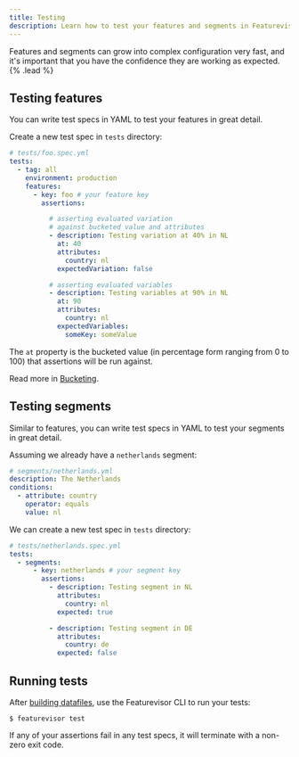 ```yaml
---
title: Testing
description: Learn how to test your features and segments in Featurevisor with YAML specs
---
```


Features and segments can grow into complex configuration very fast, and it's important that you have the confidence they are working as expected. {% .lead %}

## Testing features

You can write test specs in YAML to test your features in great detail.

Create a new test spec in `tests` directory:

```yml
# tests/foo.spec.yml
tests:
  - tag: all
    environment: production
    features:
      - key: foo # your feature key
        assertions:

          # asserting evaluated variation
          # against bucketed value and attributes
          - description: Testing variation at 40% in NL
            at: 40
            attributes:
              country: nl
            expectedVariation: false

          # asserting evaluated variables
          - description: Testing variables at 90% in NL
            at: 90
            attributes:
              country: nl
            expectedVariables:
              someKey: someValue
```

The `at` property is the bucketed value (in percentage form ranging from 0 to 100) that assertions will be run against.

Read more in [Bucketing](/docs/bucketing).

## Testing segments

Similar to features, you can write test specs in YAML to test your segments in great detail.

Assuming we already have a `netherlands` segment:

```yml
# segments/netherlands.yml
description: The Netherlands
conditions:
  - attribute: country
    operator: equals
    value: nl
```

We can create a new test spec in `tests` directory:

```yml
# tests/netherlands.spec.yml
tests:
  - segments:
      - key: netherlands # your segment key
        assertions:
          - description: Testing segment in NL
            attributes:
              country: nl
            expected: true

          - description: Testing segment in DE
            attributes:
              country: de
            expected: false
```

## Running tests

After [building datafiles](/docs/building-datafiles), use the Featurevisor CLI to run your tests:

```
$ featurevisor test
```

If any of your assertions fail in any test specs, it will terminate with a non-zero exit code.

